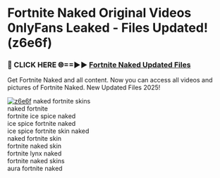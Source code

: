 # Fortnite Naked Original Videos 0nlyFans Leaked - Files Updated! (z6e6f)

<h3>🔴 CLICK HERE 🌐==►► <a href="https://tinyurl.com/up5wt9bj" rel="nofollow">Fortnite Naked Updated Files</a></h3>

Get Fortnite Naked and all content. Now you can access all videos and pictures of Fortnite Naked. New Updated Files 2025!

[![z6e6f](https://i.imgur.com/ABiUzMV.gif)](https://tinyurl.com/up5wt9bj)
naked fortnite skins<br>
naked fortnite<br>
fortnite ice spice naked<br>
ice spice fortnite naked<br>
ice spice fortnite skin naked<br>
naked fortnite skin<br>
fortnite naked skin<br>
fortnite lynx naked<br>
fortnite naked skins<br>
aura fortnite naked